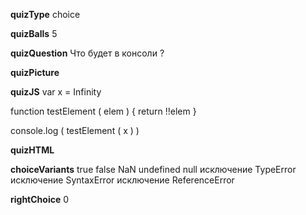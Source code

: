 ____quizType____
choice

____quizBalls____
5

____quizQuestion____
Что будет в консоли ?

____quizPicture____


____quizJS____
var x = Infinity

function testElement ( elem ) {
    return !!elem
}

console.log (
    testElement ( x )
)


____quizHTML____



____choiceVariants____
true
false
NaN
undefined
null
исключение TypeError
исключение SyntaxError
исключение ReferenceError


____rightChoice____
0

